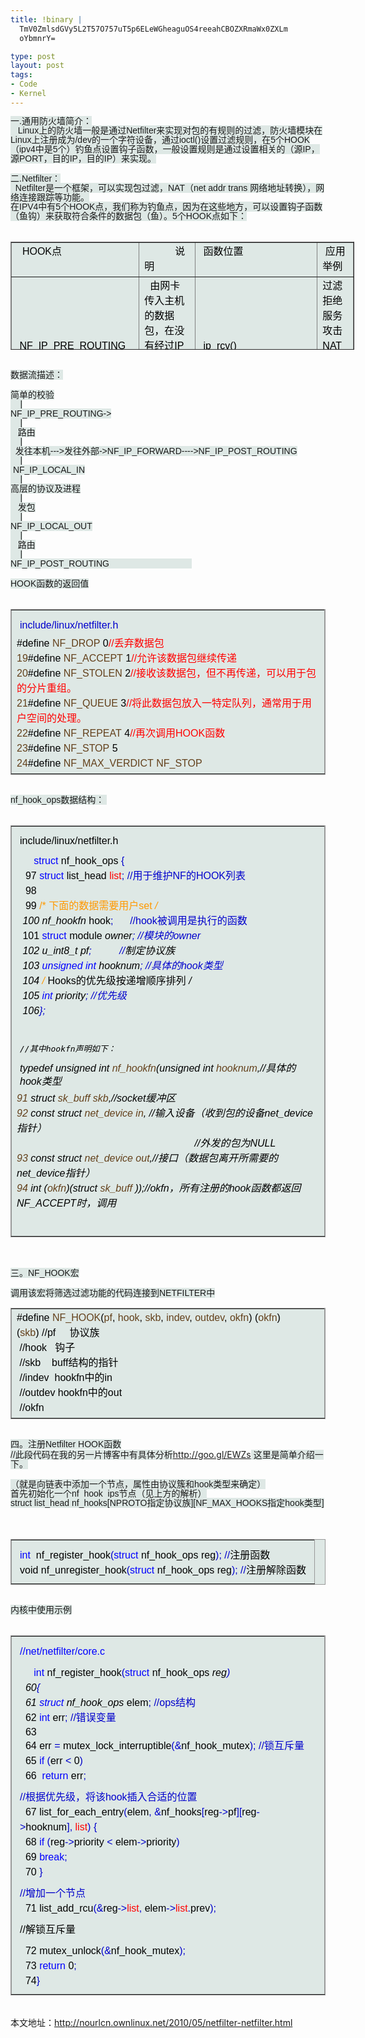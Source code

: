 ```yaml
--- 
title: !binary |
  TmV0ZmlsdGVy5L2T57O757uT5p6ELeWGheaguOS4reeahCBOZXRmaWx0ZXLm
  oYbmnrY=

type: post
layout: post
tags: 
- Code
- Kernel
---
```

<span style="background-color: #dee8e5; font-family: 宋体, Arial; line-height: 15px;">一.通用防火墙简介：</span><br /><span style="background-color: #dee8e5; font-family: 宋体, Arial; line-height: 15px;">   Linux上的防火墙一般是通过Netfilter来实现对包的有规则的过滤，防火墙模块在Linux上注册成为/dev的一个字符设备，通过ioctl()设置过滤规则，在5个HOOK（ipv4中是5个）钓鱼点设置钩子函数，一般设置规则是通过设置相关的（源IP，源PORT，目的IP，目的IP）来实现。</span><br /><br /><span style="background-color: #dee8e5; font-family: 宋体, Arial; line-height: 15px;">二.Netfilter：</span><br /><span style="background-color: #dee8e5; font-family: 宋体, Arial; line-height: 15px;">  Netfilter是一个框架，可以实现包过滤，NAT（net addr trans 网络地址转换），网络连接跟踪等功能。</span><br /><span style="background-color: #dee8e5; font-family: 宋体, Arial; line-height: 15px;">在IPV4中有5个HOOK点，我们称为钓鱼点，因为在这些地方，可以设置钩子函数（鱼钩）来获取符合条件的数据包（鱼）。5个HOOK点如下：</span><br /><br /><table border="1" cellpadding="1" cellspacing="1" style="background-color: #dee8e5; color: black; font-family: 宋体, Arial; height: 173px; line-height: 15px; width: 550px;"><tbody><tr><td style="line-height: 1.5; vertical-align: top;">  HOOK点</td><td style="line-height: 1.5; vertical-align: top;">           说 明</td><td style="line-height: 1.5; vertical-align: top;"> 函数位置</td><td style="line-height: 1.5; vertical-align: top;"> 应用举例 </td></tr><tr><td style="line-height: 1.5;"> NF_IP_PRE_ROUTING</td><td style="line-height: 1.5;">  由网卡传入主机的数据包，在没有经过IP层路由之前，会先经过这个点</td><td style="line-height: 1.5;"> ip_rcv()</td><td style="line-height: 1.5; vertical-align: top;">过滤拒绝服务攻击NAT计算</td></tr><tr><td style="line-height: 1.5; vertical-align: top;"> NF_IP_LOCAL_IN</td><td style="line-height: 1.5; vertical-align: top;">  经过路由选择，要进入本机的数据包，会经过这个点</td><td style="line-height: 1.5; vertical-align: top;"><br />ip_local_deliver()<br />在此处可进行碎片重组</td><td style="line-height: 1.5; vertical-align: top;">防火墙过滤进入本机的包</td></tr><tr><td style="line-height: 1.5;"> NF_IP_FORWARD</td><td style="line-height: 1.5;">  经过路由，不是发往本机的包，需要向外发送，会经过这个点</td><td style="line-height: 1.5;">ip_forward()<br />之后进入ip_send()</td><td style="line-height: 1.5; vertical-align: top;"><br /></td></tr><tr><td style="line-height: 1.5;"> NF_IP_LOCAL_OUT</td><td style="line-height: 1.5;">  本机发往外部的数据包在经过路由之前会经过这个点</td><td style="line-height: 1.5;">ip_build_and_send_pkt()<br />ip_queue_xmit（）<br />ip_build_xmit_slow（）<br />ip_buid_xmit（）<br />不同的上层协议会走不同的流程</td><td style="line-height: 1.5; vertical-align: top;">防火墙过滤外发的数据包</td></tr><tr><td style="line-height: 1.5;"> NF_IP_POST_ROUTING<br />所有外出包都必须经过的钩子点</td><td style="line-height: 1.5;">  本机发送出去的包，在路由后会经过此点</td><td style="line-height: 1.5;"><br />ip_finish_output()</td><td style="line-height: 1.5; vertical-align: top;">  包计数功能实现</td></tr></tbody></table><br /><span style="background-color: #dee8e5; font-family: 宋体, Arial; line-height: 15px;">数据流描述：</span><br /><br /><span style="background-color: #dee8e5; font-family: 宋体, Arial; line-height: 15px;">简单的校验</span><br /><span style="background-color: #dee8e5; font-family: 宋体, Arial; line-height: 15px;">    |</span><br /><span style="background-color: #dee8e5; font-family: 宋体, Arial; line-height: 15px;">NF_IP_PRE_ROUTING-></span><br /><span style="background-color: #dee8e5; font-family: 宋体, Arial; line-height: 15px;">    |</span><br /><span style="background-color: #dee8e5; font-family: 宋体, Arial; line-height: 15px;">   路由</span><br /><span style="background-color: #dee8e5; font-family: 宋体, Arial; line-height: 15px;">    |</span><br /><span style="background-color: #dee8e5; font-family: 宋体, Arial; line-height: 15px;">  发往本机--->发往外部->NF_IP_FORWARD---->NF_IP_POST_ROUTING</span><br /><span style="background-color: #dee8e5; font-family: 宋体, Arial; line-height: 15px;">    |</span><br /><span style="background-color: #dee8e5; font-family: 宋体, Arial; line-height: 15px;"> NF_IP_LOCAL_IN</span><br /><span style="background-color: #dee8e5; font-family: 宋体, Arial; line-height: 15px;">    |</span><br /><span style="background-color: #dee8e5; font-family: 宋体, Arial; line-height: 15px;">高层的协议及进程</span><br /><span style="background-color: #dee8e5; font-family: 宋体, Arial; line-height: 15px;">    |</span><br /><span style="background-color: #dee8e5; font-family: 宋体, Arial; line-height: 15px;">   发包</span><br /><span style="background-color: #dee8e5; font-family: 宋体, Arial; line-height: 15px;">    |</span><br /><span style="background-color: #dee8e5; font-family: 宋体, Arial; line-height: 15px;">NF_IP_LOCAL_OUT</span><br /><span style="background-color: #dee8e5; font-family: 宋体, Arial; line-height: 15px;">    |</span><br /><span style="background-color: #dee8e5; font-family: 宋体, Arial; line-height: 15px;">   路由</span><br /><span style="background-color: #dee8e5; font-family: 宋体, Arial; line-height: 15px;">    |</span><br /><span style="background-color: #dee8e5; font-family: 宋体, Arial; line-height: 15px;">NF_IP_POST_ROUTING   </span><span style="background-color: #dee8e5; font-family: 宋体, Arial; line-height: 15px;">                               </span><br /><br /><span style="background-color: #dee8e5; font-family: 宋体, Arial; line-height: 15px;">HOOK函数的返回值</span><br /><br /><table bgcolor="#f1f1f1" border="1" bordercolor="#999999" cellpadding="0" cellspacing="0" style="background-color: #dee8e5; border-collapse: collapse; color: black; font-family: 宋体, Arial; line-height: 15px;"><tbody><tr><td style="line-height: 1.5;"><div style="line-height: 21px; margin-bottom: 5px; margin-left: 5px; margin-right: 5px; margin-top: 5px; padding-bottom: 0px; padding-left: 0px; padding-right: 0px; padding-top: 5px;"><span style="line-height: 1.5;"><span style="color: #0000cc; line-height: 1.5;">include/linux/netfilter.h</span></span></div>#define <a href="http://blog.chinaunix.net/link.php?url=http://lxr.linux.no%2Flinux%2B%2A%2F%2Bcode%3DNF_DROP" style="color: #63401b; text-decoration: none;" target="_blank">NF_DROP</a> 0<span style="line-height: 1.5;"><span style="color: red; line-height: 1.5;">//丢弃数据包</span></span><br /><a href="http://blog.chinaunix.net/link.php?url=http://lxr.linux.no%2Flinux%2B%2A%2Finclude%2Flinux%2Fnetfilter.h%23L19" name="L19" style="color: #63401b; text-decoration: none;" target="_blank">19</a>#define <a href="http://blog.chinaunix.net/link.php?url=http://lxr.linux.no%2Flinux%2B%2A%2F%2Bcode%3DNF_ACCEPT" style="color: #63401b; text-decoration: none;" target="_blank">NF_ACCEPT</a> 1<span style="line-height: 1.5;"><span style="color: red; line-height: 1.5;">//允许该数据包继续传递</span></span><br /><a href="http://blog.chinaunix.net/link.php?url=http://lxr.linux.no%2Flinux%2B%2A%2Finclude%2Flinux%2Fnetfilter.h%23L20" name="L20" style="color: #63401b; text-decoration: none;" target="_blank">20</a>#define <a href="http://blog.chinaunix.net/link.php?url=http://lxr.linux.no%2Flinux%2B%2A%2F%2Bcode%3DNF_STOLEN" style="color: #63401b; text-decoration: none;" target="_blank">NF_STOLEN</a> 2<span style="line-height: 1.5;"><span style="color: red; line-height: 1.5;">//接收该数据包，但不再传递，可以用于包的分片重组。</span></span><br /><a href="http://blog.chinaunix.net/link.php?url=http://lxr.linux.no%2Flinux%2B%2A%2Finclude%2Flinux%2Fnetfilter.h%23L21" name="L21" style="color: #63401b; text-decoration: none;" target="_blank">21</a>#define <a href="http://blog.chinaunix.net/link.php?url=http://lxr.linux.no%2Flinux%2B%2A%2F%2Bcode%3DNF_QUEUE" style="color: #63401b; text-decoration: none;" target="_blank">NF_QUEUE</a> 3<span style="line-height: 1.5;"><span style="color: red; line-height: 1.5;">//将此数据包放入一特定队列，通常用于用户空间的处理。</span></span><br /><a href="http://blog.chinaunix.net/link.php?url=http://lxr.linux.no%2Flinux%2B%2A%2Finclude%2Flinux%2Fnetfilter.h%23L22" name="L22" style="color: #63401b; text-decoration: none;" target="_blank">22</a>#define <a href="http://blog.chinaunix.net/link.php?url=http://lxr.linux.no%2Flinux%2B%2A%2F%2Bcode%3DNF_REPEAT" style="color: #63401b; text-decoration: none;" target="_blank">NF_REPEAT</a> 4<span style="line-height: 1.5;"><span style="color: red; line-height: 1.5;">//再次调用HOOK函数</span></span><br /><a href="http://blog.chinaunix.net/link.php?url=http://lxr.linux.no%2Flinux%2B%2A%2Finclude%2Flinux%2Fnetfilter.h%23L23" name="L23" style="color: #63401b; text-decoration: none;" target="_blank">23</a>#define <a href="http://blog.chinaunix.net/link.php?url=http://lxr.linux.no%2Flinux%2B%2A%2F%2Bcode%3DNF_STOP" style="color: #63401b; text-decoration: none;" target="_blank">NF_STOP</a> 5<br /><a href="http://blog.chinaunix.net/link.php?url=http://lxr.linux.no%2Flinux%2B%2A%2Finclude%2Flinux%2Fnetfilter.h%23L24" name="L24" style="color: #63401b; text-decoration: none;" target="_blank">24</a>#define <a href="http://blog.chinaunix.net/link.php?url=http://lxr.linux.no%2Flinux%2B%2A%2F%2Bcode%3DNF_MAX_VERDICT" style="color: #63401b; text-decoration: none;" target="_blank">NF_MAX_VERDICT</a> <a href="http://blog.chinaunix.net/link.php?url=http://lxr.linux.no%2Flinux%2B%2A%2F%2Bcode%3DNF_STOP" style="color: #63401b; text-decoration: none;" target="_blank">NF_STOP</a></td></tr></tbody></table><br /><span style="background-color: #dee8e5; font-family: 宋体, Arial; line-height: 15px;">nf_hook_ops数据结构： </span><br /><br /><table bgcolor="#f1f1f1" border="1" bordercolor="#999999" cellpadding="0" cellspacing="0" style="background-color: #dee8e5; border-collapse: collapse; color: black; font-family: 宋体, Arial; line-height: 15px;"><tbody><tr><td style="line-height: 1.5;"><div style="line-height: 21px; margin-bottom: 5px; margin-left: 5px; margin-right: 5px; margin-top: 5px; padding-bottom: 0px; padding-left: 0px; padding-right: 0px; padding-top: 5px;">include/linux/netfilter.h</div><div style="line-height: 21px; margin-bottom: 5px; margin-left: 5px; margin-right: 5px; margin-top: 5px; padding-bottom: 0px; padding-left: 0px; padding-right: 0px; padding-top: 5px;"><span style="line-height: 1.5;"><span style="color: blue; line-height: 1.5;">     struct</span> nf_hook_ops <span style="color: #0000cc; line-height: 1.5;">{</span><br />  97 <span style="color: blue; line-height: 1.5;">struct</span> list_head <span style="color: red; line-height: 1.5;">list</span><span style="color: #0000cc; line-height: 1.5;">; //用于维护NF的HOOK列表</span><br />  98<br />  99 <span style="color: #ff9900; line-height: 1.5;">/* 下面的数据需要用户set */</span><br /> 100 nf_hookfn <span style="color: #0000cc; line-height: 1.5;">*</span>hook<span style="color: #0000cc; line-height: 1.5;">;      //hook被调用是执行的函数</span><br /> 101 <span style="color: blue; line-height: 1.5;">struct</span> module <span style="color: #0000cc; line-height: 1.5;">*</span>owner<span style="color: #0000cc; line-height: 1.5;">; //模块的owner</span><br /> 102 u_int8_t pf<span style="color: #0000cc; line-height: 1.5;">;          //</span>制定协议族<br /> 103 <span style="color: blue; line-height: 1.5;">unsigned</span> <span style="color: blue; line-height: 1.5;">int</span> hooknum<span style="color: #0000cc; line-height: 1.5;">; //具体的hook类型</span><br /> 104 <span style="color: #ff9900; line-height: 1.5;">/* Hooks的优先级按递增顺序排列 */</span><br /> 105 <span style="color: blue; line-height: 1.5;">int</span> priority<span style="color: #0000cc; line-height: 1.5;">; //优先级</span><br /> 106<span style="color: #0000cc; line-height: 1.5;">}</span><span style="color: #0000cc; line-height: 1.5;">;</span></span></div><div style="line-height: 21px; margin-bottom: 5px; margin-left: 5px; margin-right: 5px; margin-top: 5px; padding-bottom: 0px; padding-left: 0px; padding-right: 0px; padding-top: 5px;"><span style="font-family: monospace; line-height: 1.5;"><br /></span></div><div style="line-height: 21px; margin-bottom: 5px; margin-left: 5px; margin-right: 5px; margin-top: 5px; padding-bottom: 0px; padding-left: 0px; padding-right: 0px; padding-top: 5px;"><span style="font-family: monospace; line-height: 1.5;">//其中hookfn声明如下：</span></div><div style="line-height: 21px; margin-bottom: 5px; margin-left: 5px; margin-right: 5px; margin-top: 5px; padding-bottom: 0px; padding-left: 0px; padding-right: 0px; padding-top: 5px;"><span style="font-family: monospace; line-height: 1.5;"></span>typedef unsigned int <a href="http://blog.chinaunix.net/link.php?url=http://lxr.linux.no%2Flinux%2B%2A%2F%2Bcode%3Dnf_hookfn" style="color: #63401b; text-decoration: none;" target="_blank">nf_hookfn</a>(unsigned int <a href="http://blog.chinaunix.net/link.php?url=http://lxr.linux.no%2Flinux%2B%2A%2F%2Bcode%3Dhooknum" style="color: #63401b; text-decoration: none;" target="_blank">hooknum</a>,//具体的hook类型</div><a href="http://blog.chinaunix.net/link.php?url=http://lxr.linux.no%2Flinux%2B%2A%2Finclude%2Flinux%2Fnetfilter.h%23L91" name="L91" style="color: #63401b; text-decoration: none;" target="_blank">91</a> struct <a href="http://blog.chinaunix.net/link.php?url=http://lxr.linux.no%2Flinux%2B%2A%2F%2Bcode%3Dsk_buff" style="color: #63401b; text-decoration: none;" target="_blank">sk_buff</a> *<a href="http://blog.chinaunix.net/link.php?url=http://lxr.linux.no%2Flinux%2B%2A%2F%2Bcode%3Dskb" style="color: #63401b; text-decoration: none;" target="_blank">skb</a>,//socket缓冲区<br /><a href="http://blog.chinaunix.net/link.php?url=http://lxr.linux.no%2Flinux%2B%2A%2Finclude%2Flinux%2Fnetfilter.h%23L92" name="L92" style="color: #63401b; text-decoration: none;" target="_blank">92</a> const struct <a href="http://blog.chinaunix.net/link.php?url=http://lxr.linux.no%2Flinux%2B%2A%2F%2Bcode%3Dnet_device" style="color: #63401b; text-decoration: none;" target="_blank">net_device</a> *<a href="http://blog.chinaunix.net/link.php?url=http://lxr.linux.no%2Flinux%2B%2A%2F%2Bcode%3Din" style="color: #63401b; text-decoration: none;" target="_blank">in</a>, //输入设备（收到包的设备net_device指针）<br />                                                                //外发的包为NULL<br /><a href="http://blog.chinaunix.net/link.php?url=http://lxr.linux.no%2Flinux%2B%2A%2Finclude%2Flinux%2Fnetfilter.h%23L93" name="L93" style="color: #63401b; text-decoration: none;" target="_blank">93</a> const struct <a href="http://blog.chinaunix.net/link.php?url=http://lxr.linux.no%2Flinux%2B%2A%2F%2Bcode%3Dnet_device" style="color: #63401b; text-decoration: none;" target="_blank">net_device</a> *<a href="http://blog.chinaunix.net/link.php?url=http://lxr.linux.no%2Flinux%2B%2A%2F%2Bcode%3Dout" style="color: #63401b; text-decoration: none;" target="_blank">out</a>,//接口（数据包离开所需要的net_device指针）<br /><a href="http://blog.chinaunix.net/link.php?url=http://lxr.linux.no%2Flinux%2B%2A%2Finclude%2Flinux%2Fnetfilter.h%23L94" name="L94" style="color: #63401b; text-decoration: none;" target="_blank">94</a> int (*<a href="http://blog.chinaunix.net/link.php?url=http://lxr.linux.no%2Flinux%2B%2A%2F%2Bcode%3Dokfn" style="color: #63401b; text-decoration: none;" target="_blank">okfn</a>)(struct <a href="http://blog.chinaunix.net/link.php?url=http://lxr.linux.no%2Flinux%2B%2A%2F%2Bcode%3Dsk_buff" style="color: #63401b; text-decoration: none;" target="_blank">sk_buff</a> *));//okfn，所有注册的hook函数都返回NF_ACCEPT时，调用<br /><div style="line-height: 21px; margin-bottom: 5px; margin-left: 5px; margin-right: 5px; margin-top: 5px; padding-bottom: 0px; padding-left: 0px; padding-right: 0px; padding-top: 5px;"><br /><span style="line-height: 1.5;"><span style="color: #0000cc; line-height: 1.5;"></span></span></div></td></tr></tbody></table><br /><br /><span style="background-color: #dee8e5; font-family: 宋体, Arial; line-height: 15px;">三。NF_HOOK宏</span><br /><br /><span style="background-color: #dee8e5; font-family: 宋体, Arial; line-height: 15px;">调用该宏将筛选过滤功能的代码连接到NETFILTER中</span><br /><table bgcolor="#f1f1f1" border="1" bordercolor="#999999" cellpadding="0" cellspacing="0" style="background-color: #dee8e5; border-collapse: collapse; color: black; font-family: 宋体, Arial; line-height: 15px;"><tbody><tr><td style="line-height: 1.5;">#define <a href="http://blog.chinaunix.net/link.php?url=http://lxr.linux.no%2Flinux%2B%2A%2F%2Bcode%3DNF_HOOK" style="color: #63401b; text-decoration: none;" target="_blank">NF_HOOK</a>(<a href="http://blog.chinaunix.net/link.php?url=http://lxr.linux.no%2Flinux%2B%2A%2F%2Bcode%3Dpf" style="color: #63401b; text-decoration: none;" target="_blank">pf</a>, <a href="http://blog.chinaunix.net/link.php?url=http://lxr.linux.no%2Flinux%2B%2A%2F%2Bcode%3Dhook" style="color: #63401b; text-decoration: none;" target="_blank">hook</a>, <a href="http://blog.chinaunix.net/link.php?url=http://lxr.linux.no%2Flinux%2B%2A%2F%2Bcode%3Dskb" style="color: #63401b; text-decoration: none;" target="_blank">skb</a>, <a href="http://blog.chinaunix.net/link.php?url=http://lxr.linux.no%2Flinux%2B%2A%2F%2Bcode%3Dindev" style="color: #63401b; text-decoration: none;" target="_blank">indev</a>, <a href="http://blog.chinaunix.net/link.php?url=http://lxr.linux.no%2Flinux%2B%2A%2F%2Bcode%3Doutdev" style="color: #63401b; text-decoration: none;" target="_blank">outdev</a>, <a href="http://blog.chinaunix.net/link.php?url=http://lxr.linux.no%2Flinux%2B%2A%2F%2Bcode%3Dokfn" style="color: #63401b; text-decoration: none;" target="_blank">okfn</a>) (<a href="http://blog.chinaunix.net/link.php?url=http://lxr.linux.no%2Flinux%2B%2A%2F%2Bcode%3Dokfn" style="color: #63401b; text-decoration: none;" target="_blank">okfn</a>)(<a href="http://blog.chinaunix.net/link.php?url=http://lxr.linux.no%2Flinux%2B%2A%2F%2Bcode%3Dskb" style="color: #63401b; text-decoration: none;" target="_blank">skb</a>) //pf     协议族<br /> //hook   钩子<br /> //skb    buff结构的指针<br /> //indev  hookfn中的*in<br /> //outdev hookfn中的*out<br /> //okfn</td></tr></tbody></table><br /><span style="background-color: #dee8e5; font-family: 宋体, Arial; line-height: 15px;">四。注册Netfilter HOOK函数</span><br /><span style="background-color: #dee8e5; font-family: 宋体, Arial; line-height: 15px;">//此段代码在我的另一片博客中有具体分析</span><a href="http://blog.chinaunix.net/link.php?url=http://goo.gl%2FEWZs" style="background-color: #dee8e5; color: #63401b; font-family: 宋体, Arial; line-height: 15px; text-decoration: none;" target="_blank">http://goo.gl/EWZs</a><span style="background-color: #dee8e5; font-family: 宋体, Arial; line-height: 15px;"> 这里是简单介绍一下。</span><br /><br /><span style="background-color: #dee8e5; font-family: 宋体, Arial; line-height: 15px;">（就是向链表中添加一个节点，属性由协议簇和hook类型来确定）</span><br /><span style="background-color: #dee8e5; font-family: 宋体, Arial; line-height: 15px;">首先初始化一个nf_hook_ips节点（见上方的解析）</span><br /><span style="background-color: #dee8e5; font-family: 宋体, Arial; line-height: 15px;">struct list_head nf_hooks[NPROTO指定协议族][NF_MAX_HOOKS指定hook类型]</span><br /><br /><br /><table bgcolor="#f1f1f1" border="1" bordercolor="#999999" cellpadding="0" cellspacing="0" style="background-color: #dee8e5; border-collapse: collapse; color: black; font-family: 宋体, Arial; line-height: 15px;"><tbody><tr><td style="line-height: 1.5;"><div style="line-height: 21px; margin-bottom: 5px; margin-left: 5px; margin-right: 5px; margin-top: 5px; padding-bottom: 0px; padding-left: 0px; padding-right: 0px; padding-top: 5px;"><span style="line-height: 1.5;"><span style="color: blue; line-height: 1.5;">int</span>  nf_register_hook<span style="color: #0000cc; line-height: 1.5;">(</span><span style="color: blue; line-height: 1.5;">struct</span> nf_hook_ops <span style="color: #0000cc; line-height: 1.5;">*</span>reg<span style="color: #0000cc; line-height: 1.5;">)</span><span style="color: #0000cc; line-height: 1.5;">; //</span></span>注册函数   <span style="line-height: 1.5;"><span style="color: #0000cc; line-height: 1.5;"></span><br />void nf_unregister_hook<span style="color: #0000cc; line-height: 1.5;">(</span><span style="color: blue; line-height: 1.5;">struct</span> nf_hook_ops <span style="color: #0000cc; line-height: 1.5;">*</span>reg<span style="color: #0000cc; line-height: 1.5;">)</span><span style="color: #0000cc; line-height: 1.5;">; //</span></span>注册解除函数<span style="line-height: 1.5;"><span style="color: #0000cc; line-height: 1.5;"></span></span></div></td></tr></tbody></table><br /><span style="background-color: #dee8e5; font-family: 宋体, Arial; line-height: 15px;">内核中使用示例</span><br /><br /><table bgcolor="#f1f1f1" border="1" bordercolor="#999999" cellpadding="0" cellspacing="0" style="background-color: #dee8e5; border-collapse: collapse; color: black; font-family: 宋体, Arial; line-height: 15px;"><tbody><tr><td style="line-height: 1.5;"><div style="line-height: 21px; margin-bottom: 5px; margin-left: 5px; margin-right: 5px; margin-top: 5px; padding-bottom: 0px; padding-left: 0px; padding-right: 0px; padding-top: 5px;"><span style="line-height: 1.5;"><span style="color: blue; line-height: 1.5;">//net/netfilter/core.c<br /><span style="font-family: 'Courier New', Courier, 宋体; line-height: 1.5;"><span style="line-height: 1.5; text-decoration: underline;"></span></span></span></span><span style="line-height: 1.5;"></span></div><div style="line-height: 21px; margin-bottom: 5px; margin-left: 5px; margin-right: 5px; margin-top: 5px; padding-bottom: 0px; padding-left: 0px; padding-right: 0px; padding-top: 5px;"><span style="line-height: 1.5;"><span style="color: blue; line-height: 1.5;">     int</span> nf_register_hook<span style="color: #0000cc; line-height: 1.5;">(</span><span style="color: blue; line-height: 1.5;">struct</span> nf_hook_ops <span style="color: #0000cc; line-height: 1.5;">*</span>reg<span style="color: #0000cc; line-height: 1.5;">)</span><br />  60<span style="color: #0000cc; line-height: 1.5;">{</span><br />  61 <span style="color: blue; line-height: 1.5;">struct</span> nf_hook_ops <span style="color: #0000cc; line-height: 1.5;">*</span>elem<span style="color: #0000cc; line-height: 1.5;">; //ops结构</span><br />  62 <span style="color: blue; line-height: 1.5;">int</span> err<span style="color: #0000cc; line-height: 1.5;">; //错误变量</span><br />  63<br />  64 err <span style="color: #0000cc; line-height: 1.5;">=</span> mutex_lock_interruptible<span style="color: #0000cc; line-height: 1.5;">(</span><span style="color: #0000cc; line-height: 1.5;">&</span>nf_hook_mutex<span style="color: #0000cc; line-height: 1.5;">)</span><span style="color: #0000cc; line-height: 1.5;">; //锁互斥量</span><br />  65 <span style="color: blue; line-height: 1.5;">if</span> <span style="color: #0000cc; line-height: 1.5;">(</span>err <span style="color: #0000cc; line-height: 1.5;"><</span> 0<span style="color: #0000cc; line-height: 1.5;">)</span><br />  66  <span style="color: blue; line-height: 1.5;">return</span> err<span style="color: #0000cc; line-height: 1.5;">;</span></span></div><div style="line-height: 21px; margin-bottom: 5px; margin-left: 5px; margin-right: 5px; margin-top: 5px; padding-bottom: 0px; padding-left: 0px; padding-right: 0px; padding-top: 5px;"><span style="line-height: 1.5;"><span style="color: #0000cc; line-height: 1.5;">//根据优先级，将该hook插入合适的位置</span><br />  67 list_for_each_entry<span style="color: #0000cc; line-height: 1.5;">(</span>elem<span style="color: #0000cc; line-height: 1.5;">,</span> <span style="color: #0000cc; line-height: 1.5;">&</span>nf_hooks<span style="color: #0000cc; line-height: 1.5;">[</span>reg<span style="color: #0000cc; line-height: 1.5;">-</span><span style="color: #0000cc; line-height: 1.5;">></span>pf<span style="color: #0000cc; line-height: 1.5;">]</span><span style="color: #0000cc; line-height: 1.5;">[</span>reg<span style="color: #0000cc; line-height: 1.5;">-</span><span style="color: #0000cc; line-height: 1.5;">></span>hooknum<span style="color: #0000cc; line-height: 1.5;">]</span><span style="color: #0000cc; line-height: 1.5;">,</span> <span style="color: red; line-height: 1.5;">list</span><span style="color: #0000cc; line-height: 1.5;">)</span> <span style="color: #0000cc; line-height: 1.5;">{</span><br />  68 <span style="color: blue; line-height: 1.5;">if</span> <span style="color: #0000cc; line-height: 1.5;">(</span>reg<span style="color: #0000cc; line-height: 1.5;">-</span><span style="color: #0000cc; line-height: 1.5;">></span>priority <span style="color: #0000cc; line-height: 1.5;"><</span> elem<span style="color: #0000cc; line-height: 1.5;">-</span><span style="color: #0000cc; line-height: 1.5;">></span>priority<span style="color: #0000cc; line-height: 1.5;">)</span><br />  69 <span style="color: blue; line-height: 1.5;">break</span><span style="color: #0000cc; line-height: 1.5;">;</span><br />  70 <span style="color: #0000cc; line-height: 1.5;">}</span></span></div><div style="line-height: 21px; margin-bottom: 5px; margin-left: 5px; margin-right: 5px; margin-top: 5px; padding-bottom: 0px; padding-left: 0px; padding-right: 0px; padding-top: 5px;"><span style="line-height: 1.5;"><span style="color: #0000cc; line-height: 1.5;">//增加一个节点</span><br />  71 list_add_rcu<span style="color: #0000cc; line-height: 1.5;">(</span><span style="color: #0000cc; line-height: 1.5;">&</span>reg<span style="color: #0000cc; line-height: 1.5;">-</span><span style="color: #0000cc; line-height: 1.5;">></span><span style="color: red; line-height: 1.5;">list</span><span style="color: #0000cc; line-height: 1.5;">,</span> elem<span style="color: #0000cc; line-height: 1.5;">-</span><span style="color: #0000cc; line-height: 1.5;">></span><span style="color: red; line-height: 1.5;">list</span><span style="color: #0000cc; line-height: 1.5;">.</span>prev<span style="color: #0000cc; line-height: 1.5;">)</span><span style="color: #0000cc; line-height: 1.5;">;</span></span></div><div style="line-height: 21px; margin-bottom: 5px; margin-left: 5px; margin-right: 5px; margin-top: 5px; padding-bottom: 0px; padding-left: 0px; padding-right: 0px; padding-top: 5px;"><span style="line-height: 1.5;">//解锁互斥量</span></div><div style="line-height: 21px; margin-bottom: 5px; margin-left: 5px; margin-right: 5px; margin-top: 5px; padding-bottom: 0px; padding-left: 0px; padding-right: 0px; padding-top: 5px;"><span style="line-height: 1.5;">  72 mutex_unlock<span style="color: #0000cc; line-height: 1.5;">(</span><span style="color: #0000cc; line-height: 1.5;">&</span>nf_hook_mutex<span style="color: #0000cc; line-height: 1.5;">)</span><span style="color: #0000cc; line-height: 1.5;">;</span><br />  73 <span style="color: blue; line-height: 1.5;">return</span> 0<span style="color: #0000cc; line-height: 1.5;">;</span><br />  74<span style="color: #0000cc; line-height: 1.5;">}</span></span></div></td></tr></tbody></table><br />本文地址：<a href="http://nourlcn.ownlinux.net/2010/05/netfilter-netfilter.html">http://nourlcn.ownlinux.net/2010/05/netfilter-netfilter.html</a><br /><a href="http://blog.chinaunix.net/link.php?url=http://goo.gl%2F3OKQ" style="background-color: #dee8e5; color: #63401b; font-family: 宋体, Arial; font-size: 12px; line-height: 15px; text-decoration: none;" target="_blank"></a>

